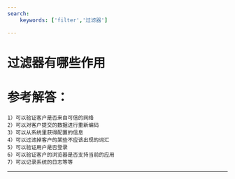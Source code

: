 ```yaml
---
search:
    keywords: ['filter','过滤器']

---
```



# 过滤器有哪些作用

# 参考解答：

```
1）可以验证客户是否来自可信的网络
2）可以对客户提交的数据进行重新编码
3）可以从系统里获得配置的信息
4）可以过滤掉客户的某些不应该出现的词汇
5）可以验证用户是否登录
6）可以验证客户的浏览器是否支持当前的应用
7）可以记录系统的日志等等
```

---
